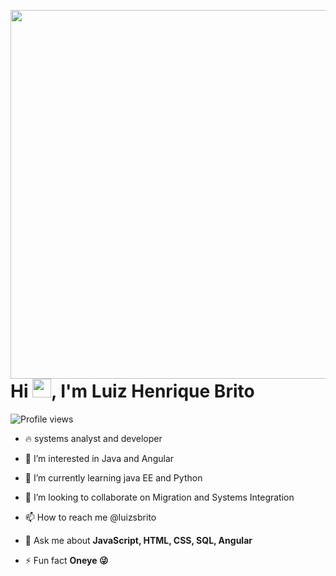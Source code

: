 <img align="right" height="590em"
     src ="https://raw.githubusercontent.com/gist/luizhsbrito/cd627270dbed0bfadd97c07c373cda22/raw/cdafaff268d9989e8b05eb640556f510d429c01f/git.svg"/>
     <h1 align="left">Hi <img src="https://raw.githubusercontent.com/kaueMarques/kaueMarques/master/hi.gif" width="30px">, I'm Luiz Henrique Brito</h1>
<p align="left"> <img src="https://komarev.com/ghpvc/?username=luizhsbrito&color=yellow" alt="Profile views" /> </p>




- 🔥 systems analyst and developer

- 👀 I’m interested in Java and Angular

- 🌱 I’m currently learning  java EE and Python

- 💞️ I’m looking to collaborate on Migration and Systems Integration 

- 📫 How to reach me  @luizsbrito

- 💬 Ask me about **JavaScript, HTML, CSS, SQL, Angular**

- ⚡ Fun fact **Oneye 😜**

<!---
luizhsbrito/luizhsbrito is a ✨ special ✨ welcome to my repository, still premature but looking to collaborate with the community  
--->
